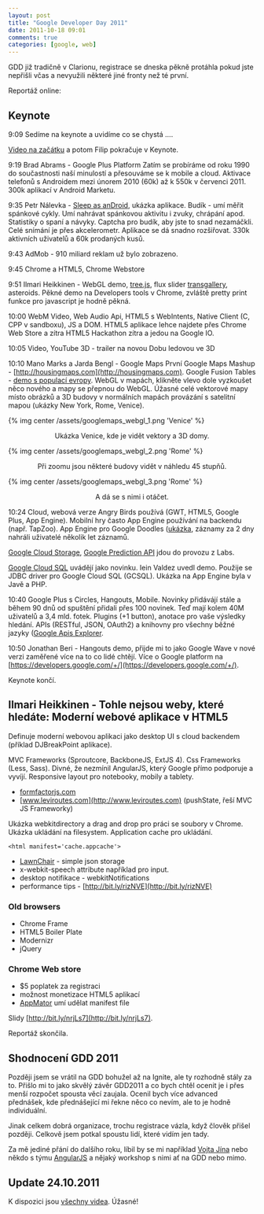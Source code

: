 ```yaml
---
layout: post
title: "Google Developer Day 2011"
date: 2011-10-18 09:01
comments: true
categories: [google, web]
---
```

GDD již tradičně v Clarionu, registrace se dneska pěkně protáhla pokud jste nepřišli včas a nevyužili některé jiné fronty než té první.

Reportáž online:

## Keynote

9:09 Sedíme na keynote a uvidíme co se chystá ….

[Video na začátku](https://developers.google.com/go/stories) a potom Filip pokračuje v Keynote.

9:19 Brad Abrams - Google Plus Platform
Zatím se probíráme od roku 1990 do součastnosti naší minulostí a přesouváme se k mobile a cloud.
Aktivace telefonů s Androidem mezi únorem 2010 (60k) až k 550k v červenci 2011. 300k aplikací v Android Marketu.

9:35 Petr Nálevka - [Sleep as anDroid](https://market.android.com/details?id=com.urbandroid.sleep&hl=cs), ukázka aplikace.
Budík - umí měřit spánkové cykly. Umí nahrávat spánkovou aktivitu i zvuky, chrápání apod. Statistiky o spaní a návyky. Captcha pro budík, aby jste to snad nezamáčkli. Celé snímání je přes akcelerometr. Aplikace se dá snadno rozšiřovat. 330k aktivních uživatelů a 60k prodaných kusů.

9:43 AdMob - 910 miliard reklam už bylo zobrazeno.

9:45 Chrome a HTML5, Chrome Webstore

9:51 Ilmari Heikkinen - WebGL demo, [tree.js](http://mrdoob.github.com/three.js/), flux slider [transgallery](http://joelambert.co.uk/flux/transgallery.html), asteroids. Pěkné demo na Developers tools v Chrome, zvláště pretty print funkce pro javascript je hodně pěkná.

10:00 WebM Video, Web Audio Api, HTML5 s WebIntents, Native Client (C, CPP v sandboxu), JS a DOM. HTML5 aplikace lehce najdete přes Chrome Web Store a zítra HTML5 Hackathon zítra a jedou na Google IO.

10:05 Video, YouTube 3D - trailer na novou Dobu ledovou ve 3D

10:10 Mano Marks a Jarda Bengl - Google Maps
První Google Maps Mashup - [http://housingmaps.com](http://housingmaps.com). Google Fusion Tables - [demo s populací evropy](http://mano-demos.googlecode.com/svn/trunk/demos/europepopsliders.html). WebGL v mapách, klikněte vlevo dole vyzkoušet něco nového a mapy se přepnou do WebGL. Úžasné celé vektorové mapy místo obrázků a 3D budovy v normálních mapách provázání s satelitní mapou (ukázky New York, Rome, Venice).

{% img center /assets/googlemaps_webgl_1.png 'Venice' %}
<center>Ukázka Venice, kde je vidět vektory a 3D domy.</center>

{% img center /assets/googlemaps_webgl_2.png 'Rome' %}
<center>Při zoomu jsou některé budovy vidět v náhledu 45 stupňů.</center>

{% img center /assets/googlemaps_webgl_3.png 'Rome' %}
<center>A dá se s nimi i otáčet.</center>

10:24 Cloud, webová verze Angry Birds používá (GWT, HTML5, Google Plus, App Engine). Mobilní hry často App Engine používání na backendu (např. TapZoo). App Engine pro Google Doodles ([ukázka](http://www.google.com/logos/2011/lespaul.html), záznamy za 2 dny nahráli uživatelé několik let záznamů.

[Google Cloud Storage](http://code.google.com/apis/storage/), [Google Prediction API](http://code.google.com/apis/predict/) jdou do provozu z Labs.

[Google Cloud SQL](http://code.google.com/apis/sql/) uvádějí jako novinku. Iein Valdez uvedl demo. Použije se JDBC driver pro Google Cloud SQL (GCSQL). Ukázka na App Engine byla v Javě a PHP.

10:40 Google Plus s Circles, Hangouts, Mobile. Novinky přidávájí stále a během 90 dnů od spuštění přidali přes 100 novinek. Teď mají kolem 40M uživatelů a 3,4 mld. fotek. Plugins (+1 button), anotace pro vaše výsledky hledání. APIs (RESTful, JSON, OAuth2) a knihovny pro všechny běžné jazyky ([Google Apis Explorer](https://code.google.com/apis/explorer). 

10:50 Jonathan Beri - Hangouts demo, přijde mi to jako Google Wave v nové verzi zaměřené více na to co lidé chtějí. Více o Google platform na [https://developers.google.com/+/](https://developers.google.com/+/).

Keynote končí.

## Ilmari Heikkinen - Tohle nejsou weby, které hledáte: Moderní webové aplikace v HTML5

Definuje moderní webovou aplikaci jako desktop UI s cloud backendem (příklad DJBreakPoint aplikace).

MVC Frameworks (Sproutcore, BackboneJS, ExtJS 4). Css Frameworks (Less, Sass). Divné, že nezmínil AngularJS, který Google přímo podporuje a vyvíjí. Responsive layout pro notebooky, mobily a tablety. 

- [formfactorjs.com](http://formfactorjs.com)
- [www.leviroutes.com](http://www.leviroutes.com) (pushState, řeší MVC JS Frameworky)

Ukázka webkitdirectory a drag and drop pro práci se soubory v Chrome. Ukázka ukládání na filesystem. Application cache pro ukládání.

	<html manifest='cache.appcache'>

- [LawnChair](http://westcoastlogic.com/lawnchair/) - simple json storage
- x-webkit-speech attribute například pro input.
- desktop notifikace - webkitNotifications
- performance tips - [http://bit.ly/rizNVE](http://bit.ly/rizNVE)

### Old browsers 
- Chrome Frame
- HTML5 Boiler Plate
- Modernizr
- jQuery
	

### Chrome Web store

- $5 poplatek za registraci
- možnost monetizace HTML5 aplikací
- [AppMator](http://appmator.appspot.com/) umí udělat manifest file

Slidy [http://bit.ly/nrjLs7](http://bit.ly/nrjLs7).

Reportáž skončila.

## Shodnocení GDD 2011

Později jsem se vrátil na GDD bohužel až na Ignite, ale ty rozhodně stály za to. Přišlo mi to jako skvělý závěr GDD2011 a co bych chtěl ocenit je i přes menší rozpočet spousta věcí zaujala. Ocenil bych více advanced přednášek, kde přednášející mi řekne něco co nevím, ale to je hodně individuální. 

Jinak celkem dobrá organizace, trochu registrace vázla, když člověk přišel později. Celkově jsem potkal spoustu lidí, které vidím jen tady.

Za mě jediné přání do dalšího roku, líbil by se mi například [Vojta Jína](https://github.com/vojtajina) nebo někdo s týmu [AngularJS](http://angularjs.org/) a nějaký workshop s nimi ať na GDD nebo mimo.

## Update 24.10.2011
K dispozici jsou [všechny videa](http://www.youtube.com/watch?v=1Xn6CfJ713g&feature=list_related&playnext=1&list=SP64D87C03BA3B2A88). Úžasné!











